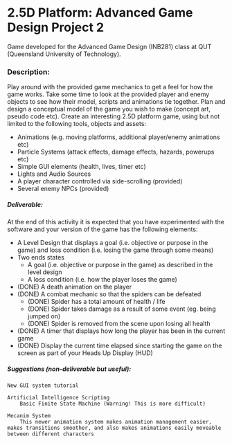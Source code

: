 # 2.5D Platform: Advanced Game Design Project 2

Game developed for the Advanced Game Design (INB281) class at QUT (Queensland University of Technology).

### Description:

Play around with the provided game mechanics to get a feel for how the game works. Take some time to look at the provided player and enemy objects to see how their model, scripts and animations tie together. Plan and design a conceptual model of the game you wish to make (concept art, pseudo code etc). Create an interesting 2.5D platform game, using but not limited to the following tools, objects and assets:
- Animations (e.g. moving platforms, additional player/enemy animations etc)
- Particle Systems (attack effects, damage effects, hazards, powerups etc)
- Simple GUI elements (health, lives, timer etc)
- Lights and Audio Sources
- A player character controlled via side-scrolling (provided)
- Several enemy NPCs (provided)

##### Deliverable:
At the end of this activity it is expected that you have experimented with the software and your version of the game has the following elements:
- A Level Design that displays a goal (i.e. objective or purpose in the game) and loss condition (i.e. losing the game through some means)
- Two ends states
    - A goal (i.e. objective or purpose in the game) as described in the level design
    - A loss condition (i.e. how the player loses the game)
- (DONE) A death animation on the player
- (DONE) A combat mechanic so that the spiders can be defeated
    - (DONE) Spider has a total amount of health / life
    - (DONE) Spider takes damage as a result of some event (eg. being jumped on)
    - (DONE) Spider is removed from the scene upon losing all health
- (DONE) A timer that displays how long the player has been in the current game
- (DONE) Display the current time elapsed since starting the game on the screen as part of your Heads Up Display (HUD)

##### Suggestions (non-deliverable but useful):

    New GUI system tutorial

    Artificial Intelligence Scripting
        Basic Finite State Machine (Warning! This is more difficult)    

    Mecanim System
        This newer animation system makes animation management easier, makes transitions smoother, and also makes animations easily moveable between different characters
